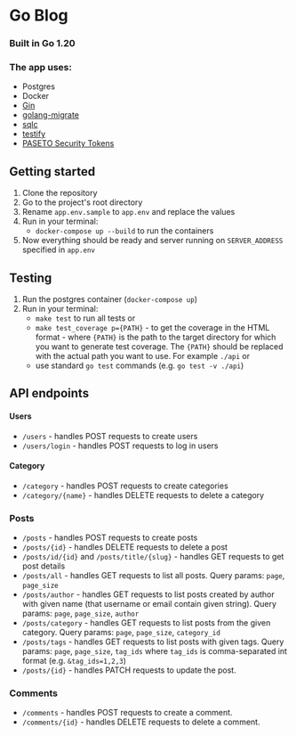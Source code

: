 # Go Blog 

### Built in Go 1.20

### The app uses:
- Postgres
- Docker
- [Gin](https://github.com/gin-gonic/gin)
- [golang-migrate](https://github.com/golang-migrate/migrate)
- [sqlc](https://github.com/kyleconroy/sqlc)
- [testify](https://github.com/stretchr/testify)
- [PASETO Security Tokens](github.com/o1egl/paseto)

## Getting started
1. Clone the repository
2. Go to the project's root directory
3. Rename `app.env.sample` to `app.env` and replace the values
4. Run in your terminal:
    - `docker-compose up --build` to run the containers
5. Now everything should be ready and server running on `SERVER_ADDRESS` specified in `app.env`

## Testing
1. Run the postgres container (`docker-compose up`)
2. Run in your terminal:
    - `make test` to run all tests
   or
    - `make test_coverage p={PATH}` - to get the coverage in the HTML format - where `{PATH}` is the path to the target directory for which you want to generate test coverage. The `{PATH}` should be replaced with the actual path you want to use. For example `./api`
   or
    - use standard `go test` commands (e.g. `go test -v ./api`)

## API endpoints
#### Users
 - `/users` - handles POST requests to create users
 - `/users/login` - handles POST requests to log in users

#### Category
 - `/category` - handles POST requests to create categories
 - `/category/{name}` - handles DELETE requests to delete a category

### Posts
- `/posts` - handles POST requests to create posts
- `/posts/{id}` - handles DELETE requests to delete a post
- `/posts/id/{id}` and `/posts/title/{slug}` - handles GET requests to get post details
- `/posts/all` - handles GET requests to list all posts. Query params: `page`, `page_size`
- `/posts/author` - handles GET requests to list posts created by author 
with given name (that username or email contain given string). 
Query params: `page`, `page_size`, `author`
- `/posts/category` - handles GET requests to list posts from the given category.
Query params: `page`, `page_size`, `category_id`
- `/posts/tags` - handles GET requests to list posts with given tags.
Query params: `page`, `page_size`, `tag_ids` where `tag_ids` is 
comma-separated int format (e.g. `&tag_ids=1,2,3`)
- `/posts/{id}` - handles PATCH requests to update the post.

### Comments
- `/comments` - handles POST requests to create a comment.
- `/comments/{id}` - handles DELETE requests to delete a comment.

